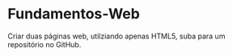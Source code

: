 # Fundamentos-Web

Criar duas páginas web, utilziando apenas HTML5, suba para um repositório no GitHub.